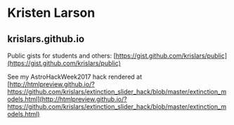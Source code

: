 # Kristen Larson
## krislars.github.io

Public gists for students and others:
[https://gist.github.com/krislars/public](https://gist.github.com/krislars/public)

See my AstroHackWeek2017 hack rendered at [http://htmlpreview.github.io/?https://github.com/krislars/extinction_slider_hack/blob/master/extinction_models.html](http://htmlpreview.github.io/?https://github.com/krislars/extinction_slider_hack/blob/master/extinction_models.html)

